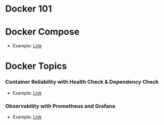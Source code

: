 # Docker 101

# Docker Compose

- Example: [Link](./code/docker_compose_example)

# Docker Topics

### Container Reliability with Health Check & Dependency Check

- Example: [Link](./code/health_dependency_check_example)

### Observability with Prometheus and Grafana

- Example: [Link](./code/prometheus_grafana_example/)
